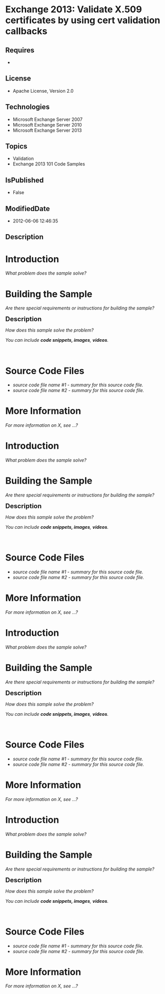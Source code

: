 # Exchange 2013: Validate X.509 certificates by using cert validation callbacks
## Requires
* 
## License
* Apache License, Version 2.0
## Technologies
* Microsoft Exchange Server 2007
* Microsoft Exchange Server 2010
* Microsoft Exchange Server 2013
## Topics
* Validation
* Exchange 2013 101 Code Samples
## IsPublished
* False
## ModifiedDate
* 2012-06-06 12:46:35
## Description

<h1>Introduction</h1>
<p><em>What problem does the sample solve?</em></p>
<h1><span>Building the Sample</span></h1>
<p><em>Are there special requirements or instructions for building the sample?</em></p>
<p><span style="font-size:20px; font-weight:bold">Description</span></p>
<p><em>How does this sample solve the problem?</em></p>
<p><em>You can include <em><strong>code snippets, </strong></em><strong>images</strong>,
<strong>videos</strong>.&nbsp;&nbsp; </em></p>
<p>&nbsp;</p>
<h1><span>Source Code Files</span></h1>
<ul>
<li><em>source code file name #1 - summary for this source code file.</em> </li><li><em><em>source code file name #2 - summary for this source code file.</em></em>
</li></ul>
<h1>More Information</h1>
<p><em>For more information on X, see ...?</em></p>
<h1>Introduction</h1>
<p><em>What problem does the sample solve?</em></p>
<h1><span>Building the Sample</span></h1>
<p><em>Are there special requirements or instructions for building the sample?</em></p>
<p><span style="font-size:20px; font-weight:bold">Description</span></p>
<p><em>How does this sample solve the problem?</em></p>
<p><em>You can include <em><strong>code snippets, </strong></em><strong>images</strong>,
<strong>videos</strong>.&nbsp;&nbsp; </em></p>
<p>&nbsp;</p>
<h1><span>Source Code Files</span></h1>
<ul>
<li><em>source code file name #1 - summary for this source code file.</em> </li><li><em><em>source code file name #2 - summary for this source code file.</em></em>
</li></ul>
<h1>More Information</h1>
<p><em>For more information on X, see ...?</em></p>
<h1>Introduction</h1>
<p><em>What problem does the sample solve?</em></p>
<h1><span>Building the Sample</span></h1>
<p><em>Are there special requirements or instructions for building the sample?</em></p>
<p><span style="font-size:20px; font-weight:bold">Description</span></p>
<p><em>How does this sample solve the problem?</em></p>
<p><em>You can include <em><strong>code snippets, </strong></em><strong>images</strong>,
<strong>videos</strong>.&nbsp;&nbsp; </em></p>
<p>&nbsp;</p>
<h1><span>Source Code Files</span></h1>
<ul>
<li><em>source code file name #1 - summary for this source code file.</em> </li><li><em><em>source code file name #2 - summary for this source code file.</em></em>
</li></ul>
<h1>More Information</h1>
<p><em>For more information on X, see ...?</em></p>
<h1>Introduction</h1>
<p><em>What problem does the sample solve?</em></p>
<h1><span>Building the Sample</span></h1>
<p><em>Are there special requirements or instructions for building the sample?</em></p>
<p><span style="font-size:20px; font-weight:bold">Description</span></p>
<p><em>How does this sample solve the problem?</em></p>
<p><em>You can include <em><strong>code snippets, </strong></em><strong>images</strong>,
<strong>videos</strong>.&nbsp;&nbsp; </em></p>
<p>&nbsp;</p>
<h1><span>Source Code Files</span></h1>
<ul>
<li><em>source code file name #1 - summary for this source code file.</em> </li><li><em><em>source code file name #2 - summary for this source code file.</em></em>
</li></ul>
<h1>More Information</h1>
<p><em>For more information on X, see ...?</em></p>
